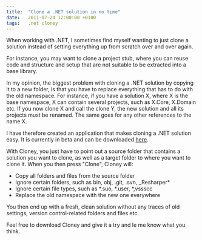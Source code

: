 ```yaml
---
title:  "Clone a .NET solution in no time"
date:   2011-07-24 12:00:00 +0100
tags: 	.net cloney
---
```



When working with .NET, I sometimes find myself wanting to just clone a solution
instead of setting everything up from scratch over and over again.

For instance, you may want to clone a project stub, where you can reuse code and
structure and setup that are not suitable to be extracted into a base library.

In my opinion, the biggest problem with cloning a .NET solution by copying it to
a new folder, is that you have to replace everything that has to do with the old
namespace. For instance, if you have a solution X, where X is the base namespace,
X can contain several projects, such as X.Core, X.Domain etc. If you now clone X
and call the clone Y, the new solution and all its projects must be renamed. The
same goes for any other references to the name X.

I have therefore created an application that makes cloning a .NET solution easy.
It is currently in beta and can be downloaded [here](https://danielsaidi.github.com/Cloney).

With Cloney, you just have to point out a source folder that contains a solution
you want to clone, as well as a target folder to where you want to clone it. When
you then press "Clone", Cloney will:

- Copy all folders and files from the source folder
- Ignore certain folders, such as bin, obj, .git, .svn, _Resharper*
- Ignore certain file types, such as *.suo, *.user, *,vssscc
- Replace the old namespace with the new one everywhere

You then end up with a fresh, clean solution without any traces of old settings,
version control-related folders and files etc.

Feel free to download Cloney and give it a try and le me know what you think.